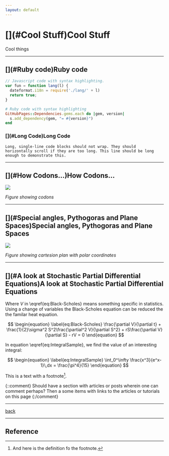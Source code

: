 ```yaml
---
layout: default
---
```


# [](#Cool Stuff)Cool Stuff

Cool things

* * *
## [](#Ruby code)Ruby code

```js
// Javascript code with syntax highlighting.
var fun = function lang(l) {
  dateformat.i18n = require('./lang/' + l)
  return true;
}
```

```ruby
# Ruby code with syntax highlighting
GitHubPages::Dependencies.gems.each do |gem, version|
  s.add_dependency(gem, "= #{version}")
end
```
### [](#Long Code)Long Code
```
Long, single-line code blocks should not wrap. They should horizontally scroll if they are too long. This line should be long enough to demonstrate this.
```

* * *
## [](#How Codons...)How Codons...

![](https://cdn.rawgit.com/HelloBeastie/HelloBeastie.github.io/master/_includes/Bio.svg)

*Figure showing codons*

* * *
## [](#Special angles, Pythogoras and Plane Spaces)Special angles, Pythogoras and Plane Spaces

![](https://cdn.rawgit.com/HelloBeastie/HelloBeastie.github.io/master/_includes/Maths.svg)

*Figure showing cartesion plan with polar coordinates*

* * *
## [](#A look at Stochastic Partial Differential Equations)A look at Stochastic Partial Differential Equations

Where $V$ in \eqref{eq:Black-Scholes} means something specific in statistics. Using a change of variables the Black-Scholes equation can be reduced the the familar heat equation.

$$
\begin{equation}
  \label{eq:Black-Scholes}
  \frac{\partial V}{\partial t} + \frac{1}{2}\sigma^2 S^2\frac{\partial^2 V}{\partial S^2} + rS\frac{\partial V}{\partial S} - rV = 0
\end{equation}
$$

In equation \eqref{eq:IntegralSample}, we find the value of an
interesting integral:

$$
\begin{equation}
  \label{eq:IntegralSample}
  \int_0^\infty \frac{x^3}{e^x-1}\,dx = \frac{\pi^4}{15}
\end{equation}
$$

This is a text with a footnote[^1].

{::comment}
Should have a section with articles or posts wherein one can comment perhaps? Then a some items with links to the articles or tutorials on this page
{:/comment}

* * *
[back](#navigation)

* * *
## [](#Reference)Reference

[^1]: And here is the definition fo the footnote.
